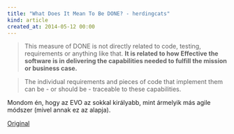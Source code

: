 ```yaml
---
title: "What Does It Mean To Be DONE? - herdingcats"
kind: article
created_at: 2014-05-12 00:00
---
```


> This measure of DONE is not directly related to code, testing, requirements or anything like that. __It is related to how Effective the software is in delivering the capabilities needed to fulfill the mission or business case.__

> The individual requirements and pieces of code that implement them can be - or should be - traceable to these capabilities. 


Mondom én, hogy az EVO az sokkal királyabb, mint ármelyik más agile  módszer (mivel annak ez az alapja).

[Original](http://herdingcats.typepad.com/my_weblog/2014/04/what-does-it-mean-to-be-done.html)